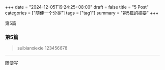 +++
date = "2024-12-05T19:24:25+08:00"
draft = false
title = "5 Post"
categories = ["随便一个分类"]
tags = ["tag1"]
summary = "第5篇的摘要"
+++

第5篇

### 第5篇

> suibianxiexie
> 123456678

---
随便写

